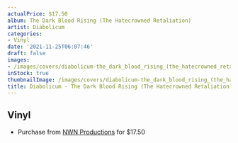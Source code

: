 ```yaml
---
actualPrice: $17.50
album: The Dark Blood Rising (The Hatecrowned Retaliation)
artist: Diabolicum
categories:
- Vinyl
date: '2021-11-25T06:07:46'
draft: false
images:
- /images/covers/diabolicum-the_dark_blood_rising_(the_hatecrowned_retaliation).jpg
inStock: true
thumbnailImage: /images/covers/diabolicum-the_dark_blood_rising_(the_hatecrowned_retaliation)-thumb.jpg
title: Diabolicum - The Dark Blood Rising (The Hatecrowned Retaliation)
---
```


## Vinyl
* Purchase from [NWN Productions](http://shop.nwnprod.com/index.php?route=product/product&path=75&product_id=12881&sort=pd.name&order=ASC) for $17.50
